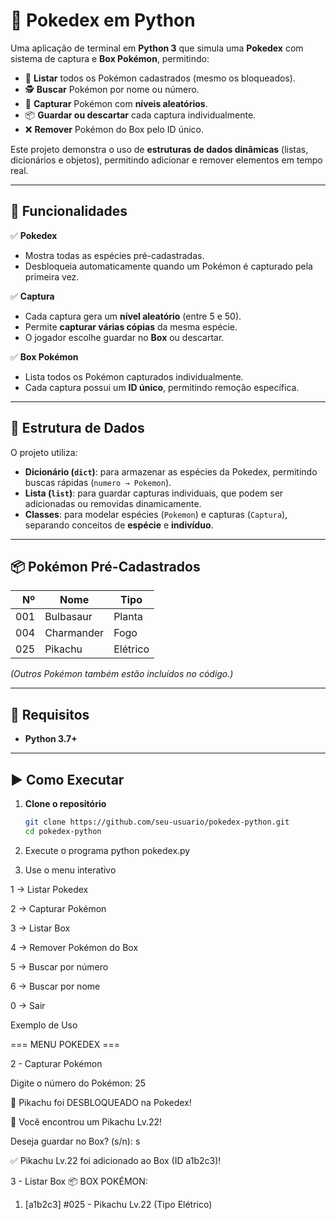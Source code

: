 # 📜 Pokedex em Python

Uma aplicação de terminal em **Python 3** que simula uma **Pokedex** com sistema de captura e **Box Pokémon**, permitindo:
- 📖 **Listar** todos os Pokémon cadastrados (mesmo os bloqueados).
- 🕵️ **Buscar** Pokémon por nome ou número.
- 🎯 **Capturar** Pokémon com **níveis aleatórios**.
- 📦 **Guardar ou descartar** cada captura individualmente.
- ❌ **Remover** Pokémon do Box pelo ID único.

Este projeto demonstra o uso de **estruturas de dados dinâmicas** (listas, dicionários e objetos), permitindo adicionar e remover elementos em tempo real.

---

## 🚀 Funcionalidades
✅ **Pokedex**  
- Mostra todas as espécies pré-cadastradas.  
- Desbloqueia automaticamente quando um Pokémon é capturado pela primeira vez.

✅ **Captura**  
- Cada captura gera um **nível aleatório** (entre 5 e 50).  
- Permite **capturar várias cópias** da mesma espécie.  
- O jogador escolhe guardar no **Box** ou descartar.

✅ **Box Pokémon**  
- Lista todos os Pokémon capturados individualmente.  
- Cada captura possui um **ID único**, permitindo remoção específica.

---

## 🧩 Estrutura de Dados
O projeto utiliza:
- **Dicionário (`dict`)**: para armazenar as espécies da Pokedex, permitindo buscas rápidas (`numero → Pokemon`).
- **Lista (`list`)**: para guardar capturas individuais, que podem ser adicionadas ou removidas dinamicamente.
- **Classes**: para modelar espécies (`Pokemon`) e capturas (`Captura`), separando conceitos de **espécie** e **indivíduo**.

---

## 📦 Pokémon Pré-Cadastrados
| Nº  | Nome       | Tipo      |
|----:|------------|-----------|
| 001 | Bulbasaur  | Planta    |
| 004 | Charmander | Fogo      |
| 025 | Pikachu    | Elétrico  |

*(Outros Pokémon também estão incluídos no código.)*

---

## 🔧 Requisitos
- **Python 3.7+**

---

## ▶️ Como Executar
1. **Clone o repositório**
   ```bash
   git clone https://github.com/seu-usuario/pokedex-python.git
   cd pokedex-python

2. Execute o programa
python pokedex.py

3. Use o menu interativo

1 → Listar Pokedex

2 → Capturar Pokémon

3 → Listar Box

4 → Remover Pokémon do Box

5 → Buscar por número

6 → Buscar por nome

0 → Sair

Exemplo de Uso

=== MENU POKEDEX ===

2 - Capturar Pokémon

Digite o número do Pokémon: 25

🎉 Pikachu foi DESBLOQUEADO na Pokedex!

🌟 Você encontrou um Pikachu Lv.22!

Deseja guardar no Box? (s/n): s

✅ Pikachu Lv.22 foi adicionado ao Box (ID a1b2c3)!

3 - Listar Box
📦 BOX POKÉMON:
1. [a1b2c3] #025 - Pikachu Lv.22 (Tipo Elétrico)

